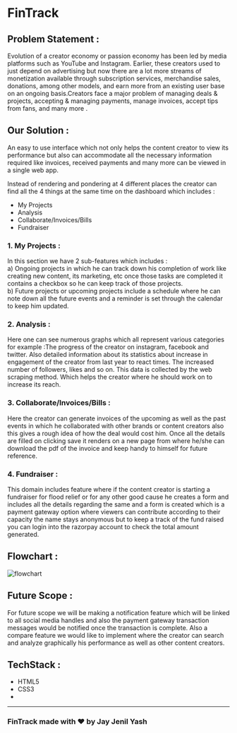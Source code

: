 # FinTrack

## Problem Statement :
Evolution of a creator economy or passion economy has been led by media platforms such as YouTube and Instagram. Earlier, these creators used to just depend on advertising but now there are a lot more streams of monetization available through subscription services, merchandise sales, donations, among other models, and earn more from an existing user base on an ongoing basis.Creators face a major problem of managing deals & projects, accepting & managing payments, manage invoices, accept tips from fans, and many more . 


## Our Solution : 
An easy to use interface which not only helps the content creator to view its performance but also can accommodate all the necessary information required like invoices, received payments and many more can be viewed in a single web app. 

Instead of rendering and pondering at 4 different places the creator can find all the 4 things at the same time on the dashboard which includes : 
-  My Projects
-  Analysis 
-  Collaborate/Invoices/Bills 
-  Fundraiser

### 1. My Projects : 
In this section we have 2 sub-features which includes :<br>
a)  Ongoing projects in which he can track down his completion of work like creating new content, its marketing, etc once those tasks are completed it contains a checkbox so he can keep track of those projects. <br>
b)  Future projects or upcoming projects include a schedule where he can note down all the future events and a reminder is set through the calendar to keep him updated.

### 2. Analysis : 
Here one can see numerous graphs which all represent various categories for example :The progress of the creator on instagram, facebook and twitter. Also detailed information about its statistics about increase in engagement of the creator from last year to react times. The increased number of followers, likes and so on. This data is collected by the web scraping method. Which helps the creator where he should work on to increase its reach. 
 
### 3. Collaborate/Invoices/Bills : 
Here the creator can generate invoices of the upcoming as well as the past events in which he collaborated  with other brands or content creators also this gives a rough idea of how the deal would cost him. Once all the details are filled on clicking save it renders on a new page from where he/she can download the pdf of the invoice and keep handy to himself for future reference.


### 4. Fundraiser : 
This domain includes feature where if the content creator is starting a fundraiser for flood relief or for any other good cause he creates a form and includes all the details regarding the same and a form is created which is a payment gateway option where viewers can contribute according to their capacity the name stays anonymous but to keep a track of the fund raised you can login into the razorpay account to check the total amount generated.

## Flowchart :
![flowchart](https://user-images.githubusercontent.com/65526108/129552721-9799449b-a772-44a6-8a33-7a6a495219dc.jpeg)


## Future Scope : 
For future scope we will be making a notification feature which will be linked to all social media handles and also the payment gateway transaction messages would be notified once the transaction is complete. Also a compare feature we would like to implement where the creator can search and analyze graphically his performance as well as other content creators. 

## TechStack :
- HTML5
- CSS3
- 

---
### **FinTrack** made with ❤ by Jay Jenil Yash
